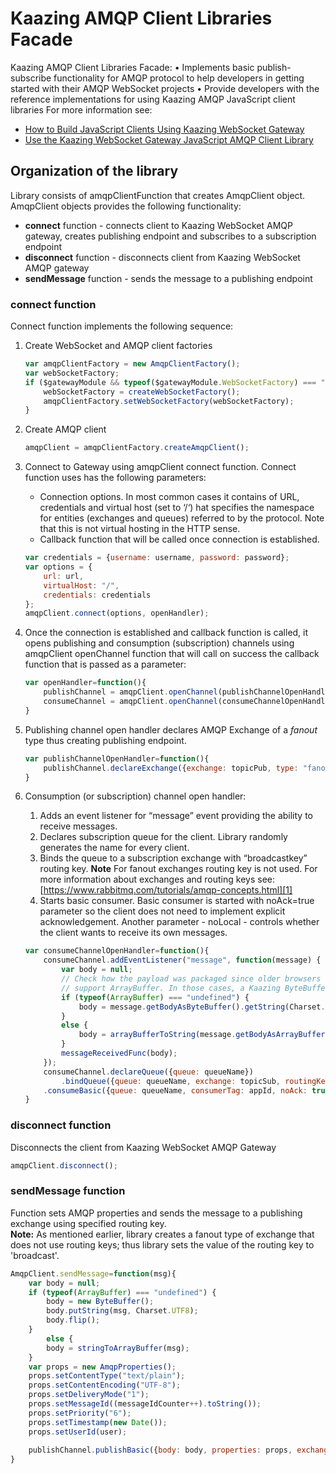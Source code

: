 # Kaazing AMQP Client Libraries Facade
Kaazing AMQP Client Libraries Facade:
• Implements basic publish-subscribe functionality for AMQP protocol to help developers in getting started with their AMQP WebSocket projects 
• Provide developers with the reference implementations for using Kaazing AMQP JavaScript client libraries
For more information see:
- [How to Build JavaScript Clients Using Kaazing  WebSocket Gateway][2]
- [Use the Kaazing WebSocket Gateway JavaScript AMQP Client Library][3]

## Organization of the library
Library consists of amqpClientFunction that creates AmqpClient object. AmqpClient objects provides the following functionality:
- **connect** function - connects client to Kaazing WebSocket AMQP gateway, creates publishing endpoint and subscribes to a subscription endpoint
- **disconnect** function - disconnects client from Kaazing WebSocket AMQP gateway
- **sendMessage** function - sends the message to a publishing endpoint

### **connect** function
Connect function implements the following sequence:

1. Create WebSocket and AMQP client factories
	```javascript
	var amqpClientFactory = new AmqpClientFactory();  
	var webSocketFactory;  
	if ($gatewayModule && typeof($gatewayModule.WebSocketFactory) === "function") {  
		webSocketFactory = createWebSocketFactory();  
		amqpClientFactory.setWebSocketFactory(webSocketFactory);  
	}
	```

2. Create AMQP client
	```javascript
	amqpClient = amqpClientFactory.createAmqpClient();
	```

3. Connect to Gateway using amqpClient connect function. Connect function uses has the following parameters:
	- Connection options. In most common cases it contains of URL, credentials and virtual host (set to ‘/‘) hat specifies the namespace for entities (exchanges and queues) referred to by the protocol. Note that this is not virtual hosting in the HTTP sense.
	- Callback function that will be called once connection is established. 

	```javascript
	var credentials = {username: username, password: password};  
	var options = {  
		url: url,  
		virtualHost: "/",  
		credentials: credentials  
	};  
	amqpClient.connect(options, openHandler);
	```
4. Once the connection is established and callback function is called, it opens publishing and consumption (subscription) channels using amqpClient openChannel function that will call on success the callback function that is passed as a parameter:  
	```javascript
	var openHandler=function(){  
		publishChannel = amqpClient.openChannel(publishChannelOpenHandler);  
		consumeChannel = amqpClient.openChannel(consumeChannelOpenHandler);  
	}

	```
	
5. Publishing channel open handler declares AMQP Exchange of a _fanout_ type thus creating publishing endpoint.

	```javascript
	var publishChannelOpenHandler=function(){  
		publishChannel.declareExchange({exchange: topicPub, type: "fanout"});  
	}
	```
6. Consumption (or subscription) channel open handler:
	1.  Adds an event listener for “message” event providing the ability to receive messages. 
	2. Declares subscription queue for the client. Library randomly generates the name for every client.
	3. Binds the queue to a subscription exchange with “broadcastkey” routing key. 
		**Note** For fanout exchanges routing key is not used. For more information about exchanges and routing keys see: [https://www.rabbitmq.com/tutorials/amqp-concepts.html][1] 
	4. Starts basic consumer. Basic consumer is started with noAck=true parameter so the client does not need to implement explicit acknowledgement. Another parameter - noLocal - controls whether the client wants to receive its own messages.
	
	```javascript
	var consumeChannelOpenHandler=function(){  
		consumeChannel.addEventListener("message", function(message) {  
			var body = null;  
			// Check how the payload was packaged since older browsers like IE7 don't  
			// support ArrayBuffer. In those cases, a Kaazing ByteBuffer was used instead.  
			if (typeof(ArrayBuffer) === "undefined") {  
				body = message.getBodyAsByteBuffer().getString(Charset.UTF8);  
			}  
			else {  
				body = arrayBufferToString(message.getBodyAsArrayBuffer())  
			}  
			messageReceivedFunc(body);  
		});  
		consumeChannel.declareQueue({queue: queueName})  
			.bindQueue({queue: queueName, exchange: topicSub, routingKey: routingKey })  
		.consumeBasic({queue: queueName, consumerTag: appId, noAck: true, noLocal:noLocalFlag });  
	}
	```
		
### **disconnect** function
Disconnects the client from Kaazing WebSocket AMQP Gateway
```javascript
amqpClient.disconnect();
```

### **sendMessage** function	
Function sets AMQP properties and sends the message to a publishing exchange using specified routing key.   
**Note:** As mentioned earlier, library creates a fanout type of exchange that does not use routing keys; thus library sets the value of the routing key to 'broadcast'.
```javascript
AmqpClient.sendMessage=function(msg){  
	var body = null;  
	if (typeof(ArrayBuffer) === "undefined") {  
		body = new ByteBuffer();  
		body.putString(msg, Charset.UTF8);  
		body.flip();  
	}  
    	else {  
		body = stringToArrayBuffer(msg);  
	}  
	var props = new AmqpProperties();  
	props.setContentType("text/plain");  
	props.setContentEncoding("UTF-8");  
	props.setDeliveryMode("1");  
	props.setMessageId((messageIdCounter++).toString());  
	props.setPriority("6");  
	props.setTimestamp(new Date());  
	props.setUserId(user);  
  
	publishChannel.publishBasic({body: body, properties: props, exchange: topicPub, routingKey: routingKey});  
}
```

[1]:	https://www.rabbitmq.com/tutorials/amqp-concepts.html
[2]:	http://developer.kaazing.com/documentation/amqp/4.0/dev-js/o_dev_js.html#keglibs
[3]:	http://developer.kaazing.com/documentation/amqp/4.0/dev-js/p_dev_js_client.html
